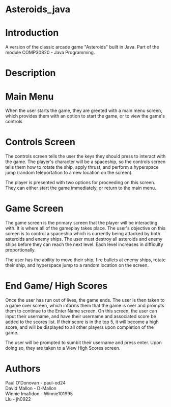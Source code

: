 # Asteroids_java
# Introduction
A version of the classic arcade game "Asteroids" built in Java. Part of the module COMP30820 - Java Programming.

# Description
# Main Menu
When the user starts the game, they are greeted with a main menu screen, which provides them with an option to start the game, or to view the game's controls

# Controls Screen
The controls screen tells the user the keys they should press to interact with the game. The player's character will be a spaceship, so the controls screen tells them how to rotate the ship, apply thrust, and perform a hyperspace jump (random teleportation to a new location on the screen). <br>

The player is presented with two options for proceeding on this screen. They can either start the game immediately, or return to the main menu.

# Game Screen
The game screen is the primary screen that the player will be interacting with. It is where all of the gameplay takes place. The user's objective on this screen is to control a spaceship which is currently being attacked by both asteroids and enemy ships. The user must destroy all asteroids and enemy ships before they can reach the next level. Each level increases in difficulty proportionally.

The user has the ability to move their ship, fire bullets at enemy ships, rotate their ship, and hyperspace jump to a random location on the screen. 

# End Game/ High Scores

Once the user has run out of lives, the game ends. The user is then taken to a game over screen, which informs them that the game is over and prompts them to continue to the Enter Name screen.
On this screen, the user can input their username, and have their username and associated score be added to the scores list. If their score is in the top 5, it will become a high score, and will be displayed to all other players upon completion of the game.

The user will be prompted to sumbit their username and press enter. Upon doing so, they are taken to a View High Scores screen.


# Authors
Paul O'Donovan - paul-od24 <br>
David Mallon - D-Mallon <br>
Winnie Imafidon - Winnie101995 <br>
Liu - jh0922

